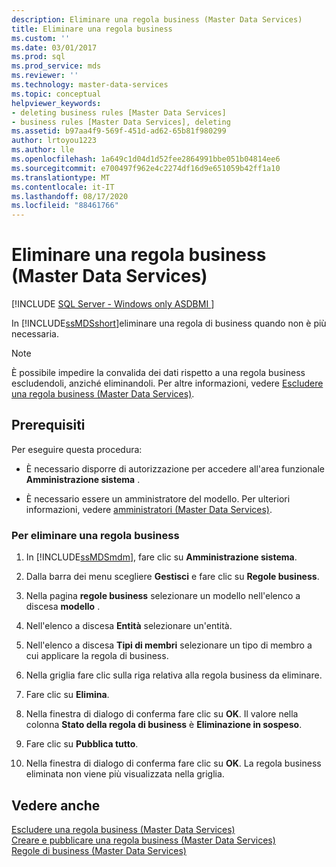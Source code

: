 ```yaml
---
description: Eliminare una regola business (Master Data Services)
title: Eliminare una regola business
ms.custom: ''
ms.date: 03/01/2017
ms.prod: sql
ms.prod_service: mds
ms.reviewer: ''
ms.technology: master-data-services
ms.topic: conceptual
helpviewer_keywords:
- deleting business rules [Master Data Services]
- business rules [Master Data Services], deleting
ms.assetid: b97aa4f9-569f-451d-ad62-65b81f980299
author: lrtoyou1223
ms.author: lle
ms.openlocfilehash: 1a649c1d04d1d52fee2864991bbe051b04814ee6
ms.sourcegitcommit: e700497f962e4c2274df16d9e651059b42ff1a10
ms.translationtype: MT
ms.contentlocale: it-IT
ms.lasthandoff: 08/17/2020
ms.locfileid: "88461766"
---
```

# <a name="delete-a-business-rule-master-data-services"></a>Eliminare una regola business (Master Data Services)

[!INCLUDE [SQL Server - Windows only ASDBMI  ](../includes/applies-to-version/sql-windows-only-asdbmi.md)]

  In [!INCLUDE[ssMDSshort](../includes/ssmdsshort-md.md)]eliminare una regola di business quando non è più necessaria.  
  
> [!NOTE]  
>  È possibile impedire la convalida dei dati rispetto a una regola business escludendoli, anziché eliminandoli. Per altre informazioni, vedere [Escludere una regola business &#40;Master Data Services&#41;](../master-data-services/exclude-a-business-rule-master-data-services.md).  
  
## <a name="prerequisites"></a>Prerequisiti  
 Per eseguire questa procedura:  
  
-   È necessario disporre di autorizzazione per accedere all'area funzionale **Amministrazione sistema** .  
  
-   È necessario essere un amministratore del modello. Per ulteriori informazioni, vedere [amministratori &#40;Master Data Services&#41;](../master-data-services/administrators-master-data-services.md).  
  
### <a name="to-delete-a-business-rule"></a>Per eliminare una regola business  
  
1.  In [!INCLUDE[ssMDSmdm](../includes/ssmdsmdm-md.md)], fare clic su **Amministrazione sistema**.  
  
2.  Dalla barra dei menu scegliere **Gestisci** e fare clic su **Regole business**.  
  
3.  Nella pagina **regole business** selezionare un modello nell'elenco a discesa **modello** .  
  
4.  Nell'elenco a discesa **Entità** selezionare un'entità.  
  
5.  Nell'elenco a discesa **Tipi di membri** selezionare un tipo di membro a cui applicare la regola di business.  
  
6.  Nella griglia fare clic sulla riga relativa alla regola business da eliminare.  
  
7.  Fare clic su **Elimina**.  
  
8.  Nella finestra di dialogo di conferma fare clic su **OK**. Il valore nella colonna **Stato della regola di business** è **Eliminazione in sospeso**.  
  
9. Fare clic su **Pubblica tutto**.  
  
10. Nella finestra di dialogo di conferma fare clic su **OK**. La regola business eliminata non viene più visualizzata nella griglia.  
  
## <a name="see-also"></a>Vedere anche  
 [Escludere una regola business &#40;Master Data Services&#41;](../master-data-services/exclude-a-business-rule-master-data-services.md)   
 [Creare e pubblicare una regola business &#40;Master Data Services&#41;](../master-data-services/create-and-publish-a-business-rule-master-data-services.md)   
 [Regole di business &#40;Master Data Services&#41;](../master-data-services/business-rules-master-data-services.md)  
  
  
